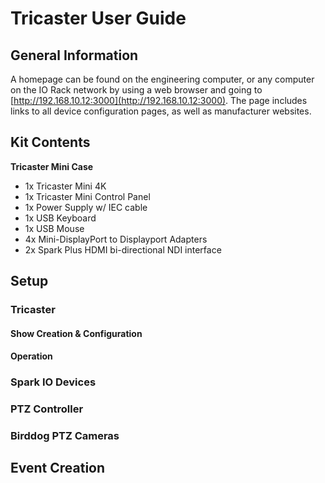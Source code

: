 # Tricaster User Guide

## General Information

A homepage can be found on the engineering computer, or any computer on the IO Rack network by using a web browser and going to [http://192.168.10.12:3000](http://192.168.10.12:3000). The page includes links to all device configuration pages, as well as manufacturer websites.

## Kit Contents

__Tricaster Mini Case__

- 1x Tricaster Mini 4K
- 1x Tricaster Mini Control Panel
- 1x Power Supply w/ IEC cable
- 1x USB Keyboard
- 1x USB Mouse
- 4x Mini-DisplayPort to Displayport Adapters
- 2x Spark Plus HDMI bi-directional NDI interface

## Setup

### Tricaster

#### Show Creation & Configuration

#### Operation

### Spark IO Devices

### PTZ Controller

### Birddog PTZ Cameras

## Event Creation

